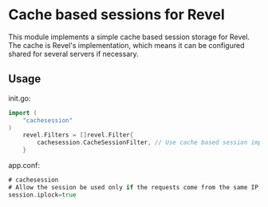 Cache based sessions for Revel
==============================

This module implements a simple cache based session storage for Revel. The cache is Revel's implementation, which means it can be configured shared for several servers if necessary.

Usage
-----

init.go:

```go
import (
    "cachesession"
)
    revel.Filters = []revel.Filter{
        cachesession.CacheSessionFilter, // Use cache based session implementation.
    }
```
app.conf:

```go
# cachesession
# Allow the session be used only if the requests come from the same IP address
session.iplock=true 
```
